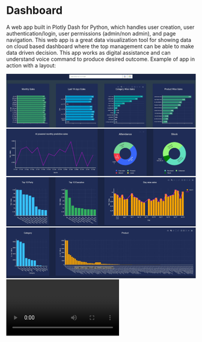 # Dashboard

A web app built in Plotly Dash for Python, which handles user creation, user authentication/login, user permissions (admin/non admin), and page navigation.
This web app is a great data visualization tool for showing data on cloud based dashboard where the top management can be able to make data driven decision. 
This app works as digital assistance and can understand voice command to produce desired outcome.
Example of app in action with a layout:

![](/images/Page1.JPG)
![](/images/Page2.JPG)
![](/images/Page3.JPG)
![](/images/Page4.JPG)
![](/images/video/Dashboard.mp4)
